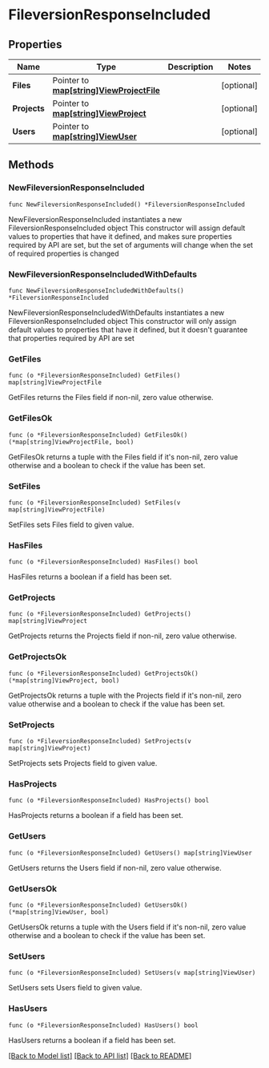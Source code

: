 # FileversionResponseIncluded

## Properties

Name | Type | Description | Notes
------------ | ------------- | ------------- | -------------
**Files** | Pointer to [**map[string]ViewProjectFile**](ViewProjectFile.md) |  | [optional] 
**Projects** | Pointer to [**map[string]ViewProject**](ViewProject.md) |  | [optional] 
**Users** | Pointer to [**map[string]ViewUser**](ViewUser.md) |  | [optional] 

## Methods

### NewFileversionResponseIncluded

`func NewFileversionResponseIncluded() *FileversionResponseIncluded`

NewFileversionResponseIncluded instantiates a new FileversionResponseIncluded object
This constructor will assign default values to properties that have it defined,
and makes sure properties required by API are set, but the set of arguments
will change when the set of required properties is changed

### NewFileversionResponseIncludedWithDefaults

`func NewFileversionResponseIncludedWithDefaults() *FileversionResponseIncluded`

NewFileversionResponseIncludedWithDefaults instantiates a new FileversionResponseIncluded object
This constructor will only assign default values to properties that have it defined,
but it doesn't guarantee that properties required by API are set

### GetFiles

`func (o *FileversionResponseIncluded) GetFiles() map[string]ViewProjectFile`

GetFiles returns the Files field if non-nil, zero value otherwise.

### GetFilesOk

`func (o *FileversionResponseIncluded) GetFilesOk() (*map[string]ViewProjectFile, bool)`

GetFilesOk returns a tuple with the Files field if it's non-nil, zero value otherwise
and a boolean to check if the value has been set.

### SetFiles

`func (o *FileversionResponseIncluded) SetFiles(v map[string]ViewProjectFile)`

SetFiles sets Files field to given value.

### HasFiles

`func (o *FileversionResponseIncluded) HasFiles() bool`

HasFiles returns a boolean if a field has been set.

### GetProjects

`func (o *FileversionResponseIncluded) GetProjects() map[string]ViewProject`

GetProjects returns the Projects field if non-nil, zero value otherwise.

### GetProjectsOk

`func (o *FileversionResponseIncluded) GetProjectsOk() (*map[string]ViewProject, bool)`

GetProjectsOk returns a tuple with the Projects field if it's non-nil, zero value otherwise
and a boolean to check if the value has been set.

### SetProjects

`func (o *FileversionResponseIncluded) SetProjects(v map[string]ViewProject)`

SetProjects sets Projects field to given value.

### HasProjects

`func (o *FileversionResponseIncluded) HasProjects() bool`

HasProjects returns a boolean if a field has been set.

### GetUsers

`func (o *FileversionResponseIncluded) GetUsers() map[string]ViewUser`

GetUsers returns the Users field if non-nil, zero value otherwise.

### GetUsersOk

`func (o *FileversionResponseIncluded) GetUsersOk() (*map[string]ViewUser, bool)`

GetUsersOk returns a tuple with the Users field if it's non-nil, zero value otherwise
and a boolean to check if the value has been set.

### SetUsers

`func (o *FileversionResponseIncluded) SetUsers(v map[string]ViewUser)`

SetUsers sets Users field to given value.

### HasUsers

`func (o *FileversionResponseIncluded) HasUsers() bool`

HasUsers returns a boolean if a field has been set.


[[Back to Model list]](../README.md#documentation-for-models) [[Back to API list]](../README.md#documentation-for-api-endpoints) [[Back to README]](../README.md)


